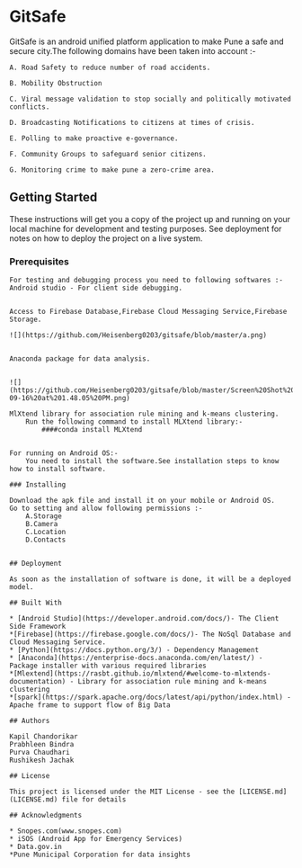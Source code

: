 # GitSafe
GitSafe is an android unified platform application to make Pune a safe and secure city.The following domains have been taken into account :-

	A. Road Safety to reduce number of road accidents.
	
	B. Mobility Obstruction 
	
	C. Viral message validation to stop socially and politically motivated conflicts.
	
	D. Broadcasting Notifications to citizens at times of crisis.
	
	E. Polling to make proactive e-governance.
	
	F. Community Groups to safeguard senior citizens.
	
	G. Monitoring crime to make pune a zero-crime area.
	
	
## Getting Started

These instructions will get you a copy of the project up and running on your local machine for development and testing purposes. See deployment for notes on how to deploy the project on a live system.

### Prerequisites
```
For testing and debugging process you need to following softwares :-
Android studio - For client side debugging.


Access to Firebase Database,Firebase Cloud Messaging Service,Firebase Storage.

![](https://github.com/Heisenberg0203/gitsafe/blob/master/a.png)


Anaconda package for data analysis.


![](https://github.com/Heisenberg0203/gitsafe/blob/master/Screen%20Shot%202018-09-16%20at%201.48.05%20PM.png)

MlXtend library for association rule mining and k-means clustering.
	Run the following command to install MLXtend library:-
		####conda install MLXtend


For running on Android OS:-
	You need to install the software.See installation steps to know how to install software.

### Installing

Download the apk file and install it on your mobile or Android OS.
Go to setting and allow following permissions :-
	A.Storage
	B.Camera
	C.Location
	D.Contacts


## Deployment

As soon as the installation of software is done, it will be a deployed model.

## Built With

* [Android Studio](https://developer.android.com/docs/)- The Client Side Framework
*[Firebase](https://firebase.google.com/docs/)- The NoSql Database and Cloud Messaging Service.
* [Python](https://docs.python.org/3/) - Dependency Management
* [Anaconda](https://enterprise-docs.anaconda.com/en/latest/) - Package installer with various required libraries
*[Mlextend](https://rasbt.github.io/mlxtend/#welcome-to-mlxtends-documentation) - Library for association rule mining and k-means clustering
*[spark](https://spark.apache.org/docs/latest/api/python/index.html) - Apache frame to support flow of Big Data

## Authors

Kapil Chandorikar
Prabhleen Bindra
Purva Chaudhari
Rushikesh Jachak

## License

This project is licensed under the MIT License - see the [LICENSE.md](LICENSE.md) file for details

## Acknowledgments

* Snopes.com(www.snopes.com)
* iSOS (Android App for Emergency Services)
* Data.gov.in
*Pune Municipal Corporation for data insights

